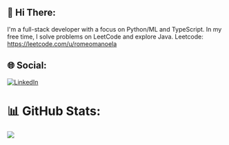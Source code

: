 ## 💫 Hi There:
I'm a full-stack developer with a focus on Python/ML and TypeScript. In my free time, I solve problems on LeetCode and explore Java.
Leetcode: https://leetcode.com/u/romeomanoela

## 🌐 Social:
[![LinkedIn](https://img.shields.io/badge/LinkedIn-%230077B5.svg?logo=linkedin&logoColor=white)](https://linkedin.com/in/romeo-manoela18) 

# 📊 GitHub Stats:
![](https://github-readme-stats.vercel.app/api/top-langs/?username=romeomanoela&theme=dark&hide_border=false&include_all_commits=true&count_private=true&layout=compact)
